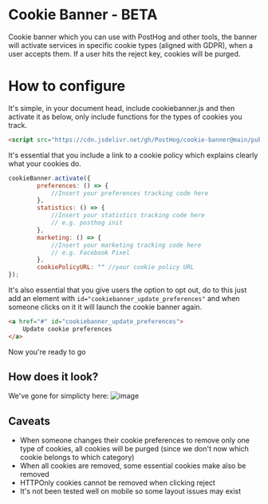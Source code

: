 # Cookie Banner - BETA
Cookie banner which you can use with PostHog and other tools, the banner will activate services in specific cookie types (aligned with GDPR), when a user accepts them. If a user hits the reject key, cookies will be purged.

# How to configure
It's simple, in your document head, include cookiebanner.js and then activate it as below, only include functions for the types of cookies you track.

```html
<script src="https://cdn.jsdelivr.net/gh/PostHog/cookie-banner@main/public/cookiebanner.min.js"></script>
```

It's essential that you include a link to a cookie policy which explains clearly what your cookies do.

```javascript
cookieBanner.activate({
        preferences: () => {
            //Insert your preferences tracking code here
        },
        statistics: () => {
            //Insert your statistics tracking code here
            // e.g. posthog init
        },  
        marketing: () => {
            //Insert your marketing tracking code here
            // e.g. Facebook Pixel
        },
        cookiePolicyURL: "" //your cookie policy URL
});
````

It's also essential that you give users the option to opt out, do to this just add an element with `id="cookiebanner_update_preferences"` and when someone clicks on it it will launch the cookie banner again.

```html
<a href="#" id="cookiebanner_update_preferences">
    Update cookie preferences
</a>
```
Now you're ready to go

## How does it look?
We've gone for simplicty here:
![image](https://user-images.githubusercontent.com/85295485/147261679-730424a1-c015-4835-beb7-eb6762e3bbdc.png)

## Caveats
* When someone changes their cookie preferences to remove only one type of cookies, all cookies will be purged (since we don't now which cookie belongs to which category)
* When all cookies are removed, some essential cookies make also be removed
* HTTPOnly cookies cannot be removed when clicking reject
* It's not been tested well on mobile so some layout issues may exist
